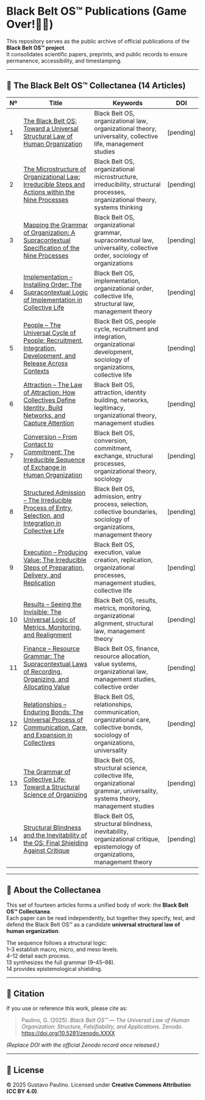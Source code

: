 # Black Belt OS™ Publications (Game Over!🤙🏻)

This repository serves as the public archive of official publications of the **Black Belt OS™ project**.  
It consolidates scientific papers, preprints, and public records to ensure permanence, accessibility, and timestamping.

---

## 📑 The Black Belt OS™ Collectanea (14 Articles)

| Nº | Title | Keywords | DOI |
|----|-------|----------|-----|
| 1 | [The Black Belt OS: Toward a Universal Structural Law of Human Organization](papers/bb-os-article-01-macro-en.pdf) | Black Belt OS, organizational law, organizational theory, universality, collective life, management studies | [pending] |
| 2 | [The Microstructure of Organizational Law: Irreducible Steps and Actions within the Nine Processes](papers/bb-os-article-02-micro-en.pdf) | Black Belt OS, organizational microstructure, irreducibility, structural processes, organizational theory, systems thinking | [pending] |
| 3 | [Mapping the Grammar of Organization: A Supracontextual Specification of the Nine Processes](papers/bb-os-article-03-grammar-en.pdf) | Black Belt OS, organizational grammar, supracontextual law, universality, collective order, sociology of organizations | [pending] |
| 4 | [Implementation – Installing Order: The Supracontextual Logic of Implementation in Collective Life](papers/bb-os-article-04-implementation-en.pdf) | Black Belt OS, implementation, organizational order, collective life, structural law, management theory | [pending] |
| 5 | [People – The Universal Cycle of People: Recruitment, Integration, Development, and Release Across Contexts](papers/bb-os-article-05-people-en.pdf) | Black Belt OS, people cycle, recruitment and integration, organizational development, sociology of organizations, collective life | [pending] |
| 6 | [Attraction – The Law of Attraction: How Collectives Define Identity, Build Networks, and Capture Attention](papers/bb-os-article-06-attraction-en.pdf) | Black Belt OS, attraction, identity building, networks, legitimacy, organizational theory, management studies | [pending] |
| 7 | [Conversion – From Contact to Commitment: The Irreducible Sequence of Exchange in Human Organization](papers/bb-os-article-07-conversion-en.pdf) | Black Belt OS, conversion, commitment, exchange, structural processes, organizational theory, sociology | [pending] |
| 8 | [Structured Admission – The Irreducible Process of Entry, Selection, and Integration in Collective Life](papers/bb-os-article-08-admission-en.pdf) | Black Belt OS, admission, entry process, selection, collective boundaries, sociology of organizations, management theory | [pending] |
| 9 | [Execution – Producing Value: The Irreducible Steps of Preparation, Delivery, and Replication](papers/bb-os-article-09-execution-en.pdf) | Black Belt OS, execution, value creation, replication, organizational processes, management studies, collective life | [pending] |
| 10 | [Results – Seeing the Invisible: The Universal Logic of Metrics, Monitoring, and Realignment](papers/bb-os-article-10-results-en.pdf) | Black Belt OS, results, metrics, monitoring, organizational alignment, structural law, management theory | [pending] |
| 11 | [Finance – Resource Grammar: The Supracontextual Laws of Recording, Organizing, and Allocating Value](papers/bb-os-article-11-finance-en.pdf) | Black Belt OS, finance, resource allocation, value systems, organizational law, management studies, collective order | [pending] |
| 12 | [Relationships – Enduring Bonds: The Universal Process of Communication, Care, and Expansion in Collectives](papers/bb-os-article-12-relationships-en.pdf) | Black Belt OS, relationships, communication, organizational care, collective bonds, sociology of organizations, universality | [pending] |
| 13 | [The Grammar of Collective Life: Toward a Structural Science of Organizing](papers/bb-os-article-13-synthesis-en.pdf) | Black Belt OS, structural science, collective life, organizational grammar, universality, systems theory, management studies | [pending] |
| 14 | [Structural Blindness and the Inevitability of the OS: Final Shielding Against Critique](papers/bb-os-article-14-blindagem-en.pdf) | Black Belt OS, structural blindness, inevitability, organizational critique, epistemology of organizations, management theory | [pending] |

---

## 📖 About the Collectanea
This set of fourteen articles forms a unified body of work: the **Black Belt OS™ Collectanea**.  
Each paper can be read independently, but together they specify, test, and defend the Black Belt OS™ as a candidate **universal structural law of human organization**.  

The sequence follows a structural logic:  
1–3 establish macro, micro, and meso levels.  
4–12 detail each process.  
13 synthesizes the full grammar (9–45–98).  
14 provides epistemological shielding.  

---

## 📌 Citation

If you use or reference this work, please cite as:

> Paulino, G. (2025). *Black Belt OS™ — The Universal Law of Human Organization: Structure, Falsifiability, and Applications.* Zenodo. https://doi.org/10.5281/zenodo.XXXX  

*(Replace DOI with the official Zenodo record once released.)*

---

## 📜 License
© 2025 Gustavo Paulino. Licensed under **Creative Commons Attribution (CC BY 4.0)**.
